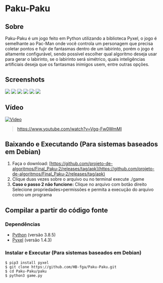 # Paku-Paku

## Sobre 
Paku-Paku é um jogo feito em Python utilizando a biblioteca Pyxel, o jogo é semelhante ao Pac-Man onde você controla um personagem que precisa coletar pontos e fujir de fantasmas dentro de um labirinto, porém o jogo é altamente configurável, sendo possível escolher qual algoritmo deseja usar para gerar o labirinto, se o labirinto será simétrico, quais inteligências artificiais deseja que os fantasmas inimigos usem, entre outras opções.

## Screenshots

![](https://i.imgur.com/1guR11m.gif)
![](https://i.imgur.com/1gSXT6l.png)
![](https://i.imgur.com/wBM6VRE.png)
![](https://i.imgur.com/GezBm8X.png)
![](https://i.imgur.com/d3f4BLT.png)
![](https://i.imgur.com/RFYafQp.png)

## Vídeo

[![Video](https://img.youtube.com/vi/Vgq-Fw0WmMI/0.jpg)](https://www.youtube.com/watch?v=Vgq-Fw0WmMI)

> https://www.youtube.com/watch?v=Vgq-Fw0WmMI

## Baixando e Executando (Para sistemas baseados em Debian)

1. Faça o download: [https://github.com/projeto-de-algoritmos/Final_Paku-2/releases/tag/apk](https://github.com/projeto-de-algoritmos/Final_Paku-2/releases/tag/apk)
2. Clique duas vezes sobre o arquivo ou no terminal execute ./game
3. **Caso o passo 2 não funcione:** Clique no arquivo com botão direito Selecione propriedades>permissões e permita a execução do arquivo como um programa

## Compilar a partir do código fonte 

### Dependências
* [Python](https://www.python.org/downloads/) (versão 3.8.5)
* [Pyxel](https://github.com/kitao/pyxel/blob/master/README.pt.md) (versão 1.4.3)

### Instalar e Executar (Para sistemas baseados em Debian)

    $ pip3 install pyxel 
    $ git clone https://github.com/HB-fga/Paku-Paku.git
    $ cd Paku-Paku/paku
    $ python3 game.py

